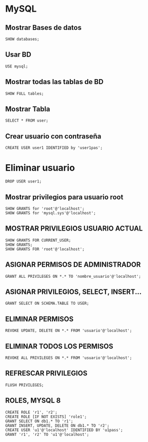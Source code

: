 # MySQL  

## Mostrar Bases de datos
`SHOW databases;`

## Usar BD
`USE mysql;`


## Mostrar todas las tablas de BD
`SHOW FULL tables;`

## Mostrar Tabla
`SELECT * FROM user;`

## Crear usuario con contraseña
`CREATE USER user1 IDENTIFIED by 'user1pas';`  

# Eliminar usuario
`DROP USER user1;`  

## Mostrar privilegios para usuario root
`SHOW GRANTS for 'root'@'localhost';`  
`SHOW GRANTS for 'mysql.sys'@'localhost';`  

## MOSTRAR PRIVILEGIOS USUARIO ACTUAL
`SHOW GRANTS FOR CURRENT_USER;`  
`SHOW GRANTS;`  
`SHOW GRANTS FOR 'root'@'localhost';`

## ASIGNAR PERMISOS DE ADMINISTRADOR
`GRANT ALL PRIVILEGES ON *.* TO 'nombre_usuario'@'localhost';`


## ASIGNAR PRIVILEGIOS, SELECT, INSERT...
`GRANT SELECT ON SCHEMA.TABLE TO USER;`

## ELIMINAR PERMISOS  
`REVOKE UPDATE, DELETE ON *.* FROM 'usuario'@'localhost';`

## ELIMINAR TODOS LOS PERMISOS  
`REVOKE ALL PRIVILEGES ON *.* FROM 'usuario'@'localhost';`

## REFRESCAR PRIVILEGIOS
`FLUSH PRIVILEGES;`


## ROLES, MYSQL 8

`CREATE ROLE 'r1', 'r2';`  
`CREATE ROLE [IF NOT EXISTS] 'role1';`  
`GRANT SELECT ON db1.* TO 'r1';`  
`GRANT INSERT, UPDATE, DELETE ON db1.* TO 'r2';`  
`CREATE USER 'u1'@'localhost' IDENTIFIED BY 'u1pass';`  
`GRANT 'r1', 'r2' TO 'u1'@'localhost';`  


